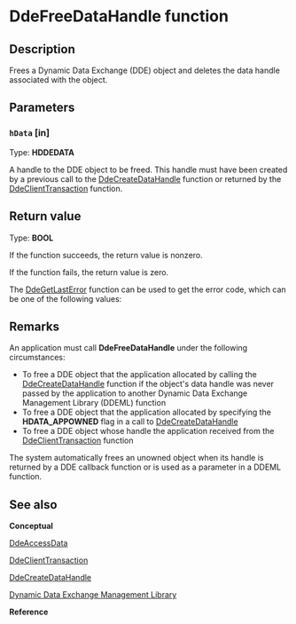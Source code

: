 # DdeFreeDataHandle function

## Description

Frees a Dynamic Data Exchange (DDE) object and deletes the data handle associated with the object.

## Parameters

### `hData` [in]

Type: **HDDEDATA**

A handle to the DDE object to be freed. This handle must have been created by a previous call to the [DdeCreateDataHandle](https://learn.microsoft.com/windows/desktop/api/ddeml/nf-ddeml-ddecreatedatahandle) function or returned by the [DdeClientTransaction](https://learn.microsoft.com/windows/desktop/api/ddeml/nf-ddeml-ddeclienttransaction) function.

## Return value

Type: **BOOL**

If the function succeeds, the return value is nonzero.

If the function fails, the return value is zero.

The [DdeGetLastError](https://learn.microsoft.com/windows/desktop/api/ddeml/nf-ddeml-ddegetlasterror) function can be used to get the error code, which can be one of the following values:

## Remarks

An application must call **DdeFreeDataHandle** under the following circumstances:

* To free a DDE object that the application allocated by calling the [DdeCreateDataHandle](https://learn.microsoft.com/windows/desktop/api/ddeml/nf-ddeml-ddecreatedatahandle) function if the object's data handle was never passed by the application to another Dynamic Data Exchange Management Library (DDEML) function
* To free a DDE object that the application allocated by specifying the **HDATA_APPOWNED** flag in a call to [DdeCreateDataHandle](https://learn.microsoft.com/windows/desktop/api/ddeml/nf-ddeml-ddecreatedatahandle)
* To free a DDE object whose handle the application received from the [DdeClientTransaction](https://learn.microsoft.com/windows/desktop/api/ddeml/nf-ddeml-ddeclienttransaction) function

The system automatically frees an unowned object when its handle is returned by a DDE callback function or is used as a parameter in a DDEML function.

## See also

**Conceptual**

[DdeAccessData](https://learn.microsoft.com/windows/desktop/api/ddeml/nf-ddeml-ddeaccessdata)

[DdeClientTransaction](https://learn.microsoft.com/windows/desktop/api/ddeml/nf-ddeml-ddeclienttransaction)

[DdeCreateDataHandle](https://learn.microsoft.com/windows/desktop/api/ddeml/nf-ddeml-ddecreatedatahandle)

[Dynamic Data Exchange Management Library](https://learn.microsoft.com/windows/desktop/dataxchg/dynamic-data-exchange-management-library)

**Reference**
